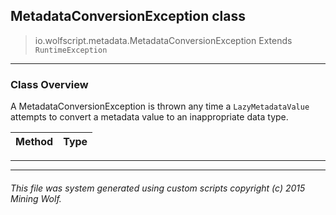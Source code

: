 ## MetadataConversionException __class__

>io.wolfscript.metadata.MetadataConversionException
>Extends `RuntimeException`

---

### Class Overview

A MetadataConversionException is thrown any time a `LazyMetadataValue` attempts to convert a metadata value to an inappropriate data type.

Method | Type   
--- | :--- 



---

---


###### This file was system generated using custom scripts copyright (c) 2015 Mining Wolf.
	

